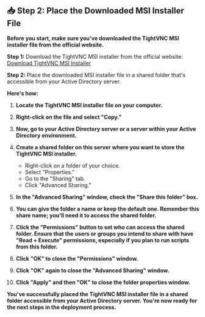 ## 📥 Step 2: Place the Downloaded MSI Installer File

**Before you start, make sure you've downloaded the TightVNC MSI installer file from the official website.**

**Step 1:** Download the TightVNC MSI installer from the official website:
[Download TightVNC MSI Installer](https://www.tightvnc.com/download.php)

**Step 2:** Place the downloaded MSI installer file in a shared folder that's accessible from your Active Directory server.

**Here's how:**

1. **Locate the TightVNC MSI installer file on your computer.**

2. **Right-click on the file and select "Copy."**

3. **Now, go to your Active Directory server or a server within your Active Directory environment.**

4. **Create a shared folder on this server where you want to store the TightVNC MSI installer.**

   - Right-click on a folder of your choice.
   - Select "Properties."
   - Go to the "Sharing" tab.
   - Click "Advanced Sharing."

5. **In the "Advanced Sharing" window, check the "Share this folder" box.**

6. **You can give the folder a name or keep the default one. Remember this share name; you'll need it to access the shared folder.**

7. **Click the "Permissions" button to set who can access the shared folder. Ensure that the users or groups you intend to share with have "Read + Execute" permissions, especially if you plan to run scripts from this folder.**

8. **Click "OK" to close the "Permissions" window.**

9. **Click "OK" again to close the "Advanced Sharing" window.**

10. **Click "Apply" and then "OK" to close the folder properties window.**

**You've successfully placed the TightVNC MSI installer file in a shared folder accessible from your Active Directory server. You're now ready for the next steps in the deployment process.**
